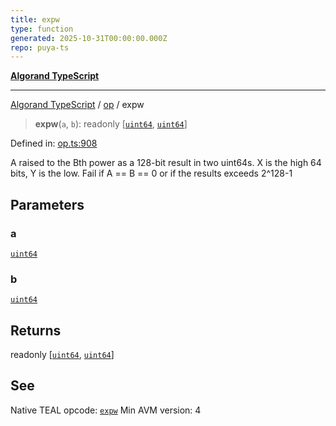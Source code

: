 ```yaml
---
title: expw
type: function
generated: 2025-10-31T00:00:00.000Z
repo: puya-ts
---
```


[**Algorand TypeScript**](docs/_md/README)

---

[Algorand TypeScript](docs/_md/modules) / [op](/reference/algorand-typescript/api/op/readme/) / expw

> **expw**(`a`, `b`): readonly \[[`uint64`](/reference/algorand-typescript/api/index/type-aliases/uint64/), [`uint64`](/reference/algorand-typescript/api/index/type-aliases/uint64/)\]

Defined in: [op.ts:908](https://github.com/algorandfoundation/puya-ts/blob/main/packages/algo-ts/src/op.ts#L908)

A raised to the Bth power as a 128-bit result in two uint64s. X is the high 64 bits, Y is the low. Fail if A == B == 0 or if the results exceeds 2^128-1

## Parameters

### a

[`uint64`](/reference/algorand-typescript/api/index/type-aliases/uint64/)

### b

[`uint64`](/reference/algorand-typescript/api/index/type-aliases/uint64/)

## Returns

readonly \[[`uint64`](/reference/algorand-typescript/api/index/type-aliases/uint64/), [`uint64`](/reference/algorand-typescript/api/index/type-aliases/uint64/)\]

## See

Native TEAL opcode: [`expw`](https://dev.algorand.co/reference/algorand-teal/opcodes#expw)
Min AVM version: 4
